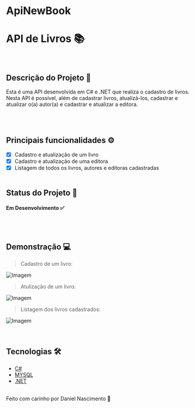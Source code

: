 ﻿# ApiNewBook

# API de Livros 📚

</br>

## Descrição do Projeto 📝

<p id="descricao"> Esta é uma API desenvolvida em C# e .NET que realiza o cadastro de livros. Nesta API é possível, além de cadastrar livros, atualizá-los, cadastrar e atualizar o(a) autor(a) e cadastrar e atualizar a editora. </p>

</br></br>

## Principais funcionalidades ⚙️

- [x] Cadastro e atualização de um livro
- [x] Cadastro e atualização de uma editora
- [x] Listagem de todos os livros, autores e editoras cadastradas
</br></br>

## Status do Projeto 🎯

<h4> 
  Em Desenvolvimento ✅
</h4>
</br></br>

## Demonstração 💻

> Cadastro de um livro:

![Imagem]()
<br/>

> Atulização de um livro:

![Imagem]()
<br/>

> Listagem dos livros cadastrados:

![Imagem]()

<br/>

## Tecnologias 🛠️

- [C#](https://learn.microsoft.com/pt-br/dotnet/csharp/)
- [MYSQL](https://www.mysql.com/)
- [.NET](https://learn.microsoft.com/pt-br/dotnet/)
  </br> </br>

Feito com carinho por Daniel Nascimento 💜
